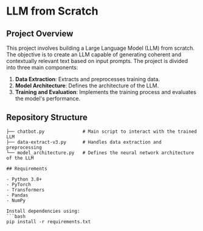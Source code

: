 # LLM from Scratch

## Project Overview

This project involves building a Large Language Model (LLM) from scratch. The objective is to create an LLM capable of generating coherent and contextually relevant text based on input prompts. The project is divided into three main components:

1. **Data Extraction**: Extracts and preprocesses training data.
2. **Model Architecture**: Defines the architecture of the LLM.
3. **Training and Evaluation**: Implements the training process and evaluates the model's performance.

## Repository Structure

```plaintext
├── chatbot.py              # Main script to interact with the trained LLM
├── data-extract-v3.py      # Handles data extraction and preprocessing
└── model_architecture.py   # Defines the neural network architecture of the LLM

## Requirements

- Python 3.8+
- PyTorch
- Transformers
- Pandas
- NumPy

Install dependencies using:
```bash
pip install -r requirements.txt
